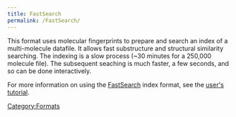 ```yaml
---
title: FastSearch
permalink: /FastSearch/
---
```


This format uses molecular fingerprints to prepare and search an index of a multi-molecule datafile. It allows fast substructure and structural similarity searching. The indexing is a slow process (~30 minutes for a 250,000 molecule file). The subsequent seaching is much faster, a few seconds, and so can be done interactively.

For more information on using the [FastSearch](/FastSearch "wikilink") index format, see the [user's tutorial](/Tutorial:Fingerprints "wikilink").

[Category:Formats](/Category:Formats "wikilink")